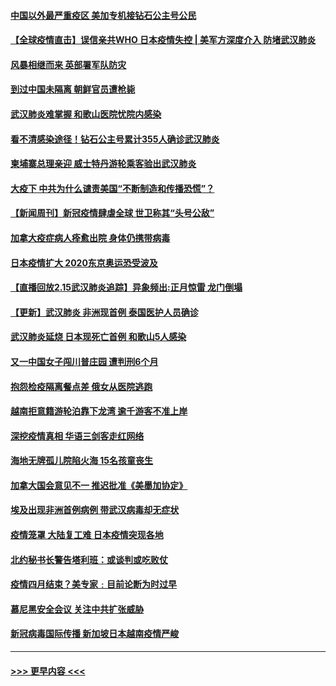 #### [中国以外最严重疫区 美加专机接钻石公主号公民](../pages/prog202/a102778473.md?t=02161622) 
#### [【全球疫情直击】误信亲共WHO 日本疫情失控 | 美军方深度介入 防堵武汉肺炎](../pages/prog202/a102778478.md?t=02161622) 
#### [风暴相继而来 英部署军队防灾](../pages/prog202/a102778447.md?t=02161622) 
#### [到过中国未隔离 朝鲜官员遭枪毙](../pages/prog202/a102778383.md?t=02161622) 
#### [武汉肺炎难掌握 和歌山医院忧院内感染](../pages/prog202/a102778376.md?t=02161622) 
#### [看不清感染途径！钻石公主号累计355人确诊武汉肺炎](../pages/prog202/a102778335.md?t=02161622) 
#### [柬埔寨总理亲迎 威士特丹游轮乘客验出武汉肺炎](../pages/prog202/a102777842.md?t=02161622) 
#### [大疫下 中共为什么谴责美国“不断制造和传播恐慌”？](../pages/prog202/a102778285.md?t=02161622) 
#### [【新闻周刊】新冠疫情肆虐全球 世卫称其“头号公敌”](../pages/prog202/a102778196.md?t=02161622) 
#### [加拿大疫症病人痊愈出院 身体仍携带病毒](../pages/prog202/a102778061.md?t=02161622) 
#### [日本疫情扩大 2020东京奥运恐受波及](../pages/prog202/a102778049.md?t=02161622) 
#### [【直播回放2.15武汉肺炎追踪】异象频出:正月惊雷 龙门倒塌](../pages/prog202/a102777974.md?t=02161622) 
#### [【更新】武汉肺炎 非洲现首例 泰国医护人员确诊](../pages/prog202/a102770740.md?t=02161622) 
#### [武汉肺炎延烧 日本现死亡首例 和歌山5人感染](../pages/prog202/a102777815.md?t=02161622) 
#### [又一中国女子闯川普庄园 遭判刑6个月](../pages/prog202/a102777673.md?t=02161622) 
#### [抱怨检疫隔离餐点差 俄女从医院逃跑](../pages/prog202/a102777667.md?t=02161622) 
#### [越南拒意籍游轮泊靠下龙湾 逾千游客不准上岸](../pages/prog202/a102777646.md?t=02161622) 
#### [深挖疫情真相 华语三剑客走红网络](../pages/prog202/a102777624.md?t=02161622) 
#### [海地无牌孤儿院陷火海 15名孩童丧生](../pages/prog202/a102777620.md?t=02161622) 
#### [加拿大国会意见不一 推迟批准《美墨加协定》](../pages/prog202/a102777575.md?t=02161622) 
#### [埃及出现非洲首例病例 带武汉病毒却无症状](../pages/prog202/a102777559.md?t=02161622) 
#### [疫情笼罩 大陆复工难 日本疫情突现各地](../pages/prog202/a102777455.md?t=02161622) 
#### [北约秘书长警告塔利班：或谈判或吃败仗](../pages/prog202/a102777442.md?t=02161622) 
#### [疫情四月结束？美专家﹕目前论断为时过早](../pages/prog202/a102777248.md?t=02161622) 
#### [慕尼黑安全会议 关注中共扩张威胁](../pages/prog202/a102777254.md?t=02161622) 
#### [新冠病毒国际传播 新加坡日本越南疫情严峻](../pages/prog202/a102777245.md?t=02161622) 

----
#### [ >>> 更早内容 <<< ](../indexes/prog202-earlier.md)
